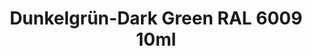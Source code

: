 ---
layout: product
title: "Dunkelgrün-Dark Green RAL 6009 10ml"
price: "330" 
desc: "Acrylic Laquer 10mL"
img_path: "/assets/img/RC050.webp"
brand: "AK "
available: false
special_offer: false
new: false
soon: false
cat: "020000"
subcat: "020200"
subsubcat: "020201"
sifra: "RC050"
popular: false
spec: false
---